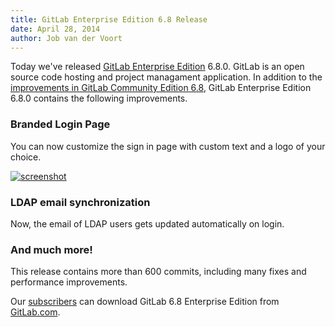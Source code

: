 ```yaml
---
title: GitLab Enterprise Edition 6.8 Release
date: April 28, 2014
author: Job van der Voort
---
```

Today we've released [GitLab Enterprise Edition](/gitlab-ee/) 6.8.0. 
GitLab is an open source code hosting and project managament application.
In addition to the [improvements in GitLab Community Edition 6.8](/2014/04/22/gitlab-6-dot-8-released/), GitLab Enterprise Edition 6.8.0 contains the following improvements.

<!--more-->

### Branded Login Page

You can now customize the sign in page with custom text and a logo of your choice.

[![screenshot](/images/6_8/branded_login.png)](/images/6_8/branded_login.png)


### LDAP email synchronization

Now, the email of LDAP users gets updated automatically on login.

### And much more!

This release contains more than 600 commits, including many fixes and performance improvements.

Our [subscribers](https://www.gitlab.com/subscription/) can download GitLab 6.8 Enterprise Edition from [GitLab.com](https://gitlab.com).

